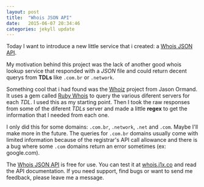 ```yaml
---
layout: post
title:  "Whois JSON API"
date:   2015-06-07 20:34:46
categories: jekyll update
---
```


Today I want to introduce a new little service that i created: a [Whois JSON API](http://whois.j1x.co).

My motivation behind this project was the lack of another good whois lookup service that responded with a *JSON* file and could return decent querys from **TDLs** like ```.com.br``` or ```.network```.

Something cool that i had found was the [Whoiz](https://github.com/okor/whoiz) project from Jason Ormand. It uses a gem called [Ruby Whois](http://whoisrb.org/) to query the various diferent  servers for each *TDL*. I used this as my starting point. Then I took the raw responses from some of the diferent *TDLs* server and made a little **regex** to get the information that I needed from each one.

I only did this for some domains: ```.com.br```, ```.network```, ```.net``` and ```.com```. Maybe I'll make more in the future. The queries for ```.com.br``` domains usually come with limited information because of the registrar's API call allowance and there is a bug where some ```.com``` domains return an error sometimes (ex: google.com).

The [Whois JSON API](http://whois.j1x.co) is free for use. You can test it at [whois.j1x.co](http://whois.j1x.co) and read the API documentation. If you need support, find bugs or want to send me feedback, please leave me a message.
